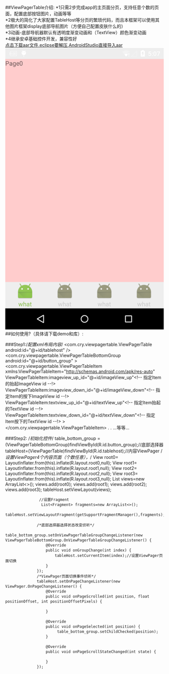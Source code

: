 ##ViewPagerTable介绍:
*1只需2步完成app的主页面分页，支持任意个数的页面，配置底部按钮图片，动画等等<br />
*2极大的简化了大家配置TableHost等分页的繁琐代码，而且本框架可以使用其他图片框架display底部导航图片（方便自己配置皮肤什么的）<br />
*3动画-底部导航器默认有透明度渐变动画和（TextView）颜色渐变动画<br />
*4继承安卓基础控件开发，兼容性好<br />
[点击下载aar文件,eclipse要解压,AndroidStudio直接导入aar](https://github.com/zhuxiujia/ViewPagerTable/blob/master/viewpagertable-release.aar?raw=true)
![ABC](device-2015-12-11-170751.png)
##如何使用?（具体请下载demo和库）:<br />

###Step1:/*配置xml布局内容*/
                 <com.cry.viewpagertable.ViewPagerTable
                         android:id="@+id/tablehost"
                        />
                     <com.cry.viewpagertable.ViewPagerTableBottomGroup
                         android:id="@+id/button_group"
                     >
                         <com.cry.viewpagertable.ViewPagerTableItem
                             xmlns:ViewPagerTableItem="http://schemas.android.com/apk/res-auto"             
                              ViewPagerTableItem:imageview_up_id="@+id/imageView_up"<!-- 指定Item的抬起ImageView id --!>
                                  ViewPagerTableItem:imageview_down_id="@+id/imageView_down"<!-- 指定Item的按下ImageView id --!>
                                  ViewPagerTableItem:textview_up_id="@+id/textView_up"<!-- 指定Item抬起的TextView id --!>
                                  ViewPagerTableItem:textview_down_id="@+id/textView_down"<!-- 指定Item按下的TextView id --!>
                             >
                              <FrameLayout
                                     android:id="@+id/frame"
                                     android:layout_width="40dp"
                                     android:layout_height="40dp"
                                     android:layout_centerHorizontal="true">
                                     <ImageView
                                         android:layout_width="wrap_content"
                                         android:layout_height="wrap_content"
                                         android:src="@mipmap/ic_launcher"
                                         android:id="@+id/imageView_up"
                                         />
                                     <ImageView
                                         android:layout_width="wrap_content"
                                         android:layout_height="wrap_content"
                                         android:src="@mipmap/ic_launcher"
                                         android:id="@+id/imageView_down"
                                         />
                                 </FrameLayout>
                                 <RelativeLayout
                                     android:layout_width="wrap_content"
                                     android:layout_height="wrap_content"
                                     android:layout_centerHorizontal="true"
                                     android:layout_below="@+id/frame">
                                     <TextView
                                         android:id="@+id/textView_up"
                                         android:layout_width="wrap_content"
                                         android:layout_height="wrap_content"
                                         android:layout_centerInParent="true"
                                         android:text="up" />
                                     <TextView
                                         android:id="@+id/textView_down"
                                         android:layout_width="wrap_content"
                                         android:layout_height="wrap_content"
                                         android:layout_centerInParent="true"
                                         android:textColor="#ff8888"
                                         android:text="down"
                                         />
                                 </RelativeLayout>
                         </com.cry.viewpagertable.ViewPagerTableItem>
                         .
                         .
                         ...等等...




###Step2:            /*初始化控件*/
                  table_bottom_group =(ViewPagerTableBottomGroup)findViewById(R.id.button_group);//底部选择器
                  tableHost=(ViewPagerTable)findViewById(R.id.tablehost);//内容ViewPager
                  /*设置ViewPager4个内容页面（个数任意），*/
                  View root0= LayoutInflater.from(this).inflate(R.layout.root0,null);
                          View root1= LayoutInflater.from(this).inflate(R.layout.root1,null);
                          View root2= LayoutInflater.from(this).inflate(R.layout.root2,null);
                          View root3= LayoutInflater.from(this).inflate(R.layout.root3,null);
                          List<View> views=new ArrayList<>();
                          views.add(root0);
                          views.add(root1);
                          views.add(root2);
                          views.add(root3);
                          tableHost.setViewLayout(views);


                   //设置Fragment
                    List<Fragment> fragments=new ArrayList<>();
                    tableHost.setViewLayoutFragment(getSupportFragmentManager(),fragments);

                  /*底部选择器选择状态改变侦听*/
                  table_bottom_group.setOnViewPagerTableGroupChangeListener(new ViewPagerTableBottomGroup.OnViewPagerTableGroupChangeListener() {
                      @Override
                      public void onGroupChange(int index) {
                          tableHost.setCurrentItem(index);//设置ViewPager页面切换
                      }
                  });
                  /*ViewPager页面切换事件侦听*/
                  tableHost.setOnPageChangeListener(new ViewPager.OnPageChangeListener() {
                      @Override
                      public void onPageScrolled(int position, float positionOffset, int positionOffsetPixels) {
          
                      }
          
                      @Override
                      public void onPageSelected(int position) {
                           table_bottom_group.setChildChecked(position);
                      }
          
                      @Override
                      public void onPageScrollStateChanged(int state) {
          
                      }
                  });
         
                   